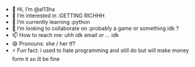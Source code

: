 - 👋 Hi, I’m @al13ha
- 👀 I’m interested in :GETTING RICHHH
- 🌱 I’m currently learning :python
- 💞️ I’m looking to collaborate on :probably a game or something idk ?
- 📫 How to reach me: uhh idk email or ... idk 
- 😄 Pronouns: she / her tf?
- ⚡ Fun fact: i used to hate programming and still do but will make money form it so ill be fine 
 
<!---
al13ha/al13ha is a ✨ special ✨ repository because its `README.md` (this file) appears on your GitHub profile.
You can click the Preview link to take a look at your changes.
--->
